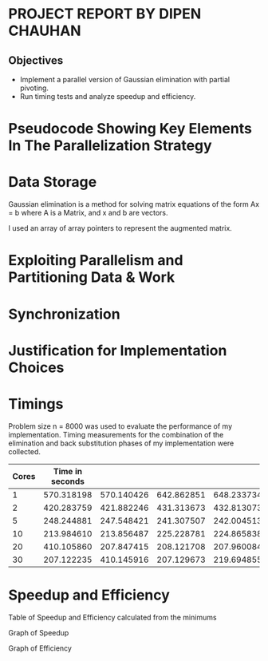 # PROJECT REPORT BY DIPEN CHAUHAN

## Objectives
- Implement a parallel version of Gaussian elimination with partial pivoting.
- Run timing tests and analyze speedup and efficiency.

# Pseudocode Showing Key Elements In The Parallelization Strategy

# Data Storage
Gaussian elimination is a method for solving matrix equations of the form
Ax = b where A is a Matrix, and x and b are vectors.

I used an array of array pointers to represent the augmented matrix.

# Exploiting Parallelism and Partitioning Data & Work

# Synchronization

# Justification for Implementation Choices

# Timings

Problem size n = 8000 was used to evaluate the performance of my implementation. Timing measurements for the combination of the elimination and back substitution phases of my implementation were collected.

| Cores | Time in seconds           |||||
|-------|------------|------------|------------|------------|------------|
| 1     | 570.318198 | 570.140426 | 642.862851 | 648.233734 | 648.171710 |
| 2     | 420.283759 | 421.882246 | 431.313673 | 432.813073 | 419.426101 |
| 5     | 248.244881 | 247.548421 | 241.307507 | 242.004513 | 241.986887 |
| 10    | 213.984610 | 213.856487 | 225.228781 | 224.865838 | 410.658996 |
| 20    | 410.105860 | 207.847415 | 208.121708 | 207.960084 | 207.947326 |
| 30    | 207.122235 | 410.145916 | 207.129673 | 219.694855 | 410.346868 |


# Speedup and Efficiency

Table of Speedup and Efficiency calculated from the minimums


Graph of Speedup


Graph of Efficiency
